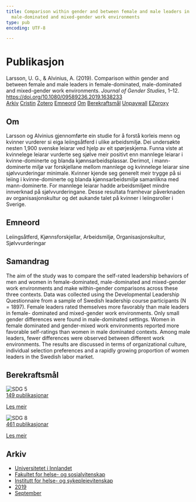 ```yaml
---
title: Comparison within gender and between female and male leaders in female-dominated,
  male-dominated and mixed-gender work environments
type: pub
encoding: UTF-8

---
```

<h1>Publikasjon</h1>
<article id="csl-bib-container-Z8NJEDZ2" class="csl-bib-container">
  <div class="csl-bib-body"> <div class="csl-entry">Larsson, U. G., &#38; Alvinius, A. (2019). Comparison within gender and between female and male leaders in female-dominated, male-dominated and mixed-gender work environments. <i>Journal of Gender Studies</i>, 1–12. <a href="https://doi.org/10.1080/09589236.2019.1638233">https://doi.org/10.1080/09589236.2019.1638233</a></div> </div>
  <div class="csl-bib-buttons">
    <a href="#taxonomy-article-Z8NJEDZ2" alt="archive" class="csl-bib-button">Arkiv</a>
    <a href="https://app.cristin.no/results/show.jsf?id=1728560" alt="Cristin" class="csl-bib-button">Cristin</a>
    <a href="http://zotero.org/groups/5881554/items/Z8NJEDZ2" alt="Zotero" class="csl-bib-button">Zotero</a>
    <a href="#keywords-article-Z8NJEDZ2" alt="keywords" class="csl-bib-button">Emneord</a>
    <a href="#about-article-Z8NJEDZ2" alt="about_pub" class="csl-bib-button">Om</a>
    <a href="#sdg-article-Z8NJEDZ2" alt="sdg" class="csl-bib-button">Berekraftsmål</a>
    <a href="https://www.tandfonline.com/doi/pdf/10.1080/09589236.2019.1638233?needAccess=true" alt="Unpaywall" class="csl-bib-button">Unpaywall</a>
    <a href="https://www.tandfonline.com/doi/pdf/10.1080/09589236.2019.1638233?needAccess=true" alt="EZproxy" class="csl-bib-button">EZproxy</a>
  </div>
  <div id="csl-bib-meta-container-Z8NJEDZ2"></div>
</article>
<div id="csl-bib-meta-Z8NJEDZ2" class="csl-bib-meta">
  <article id="about-article-Z8NJEDZ2" class="about_pub-article">
    <h1>Om</h1>
    Larsson og Alvinius gjennomførte ein studie for å forstå korleis menn og kvinner vurderer si eiga leiingsåtferd i ulike arbeidsmiljø. Dei undersøkte nesten 1,900 svenske leiarar ved hjelp av eit spørjeskjema. Funna viste at kvinnelege leiarar vurderte seg sjølve meir positivt enn mannlege leiarar i kvinne-dominerte og blanda kjønnsarbeidsplassar. Derimot, i mann-dominerte miljø var forskjellane mellom mannlege og kvinnelege leiarar sine sjølvvurderingar minimale. Kvinner kjende seg generelt meir trygge på si leiing i kvinne-dominerte og blanda kjønnsarbeidsmiljø samanlikna med mann-dominerte. For mannlege leiarar hadde arbeidsmiljøet mindre innverknad på sjølvvurderingane. Desse resultata framhevar påverknaden av organisasjonskultur og det aukande talet på kvinner i leiingsroller i Sverige.
  </article>
  <article id="keywords-article-Z8NJEDZ2" class="keywords-article">
    <h1>Emneord</h1>
    Leiingsåtferd, Kjønnsforskjellar, Arbeidsmiljø, Organisasjonskultur, Sjølvvurderingar
  </article>
  <article id="abstract-article-Z8NJEDZ2" class="abstract-article">
    <h1>Samandrag</h1>
    The aim of the study was to compare the self-rated leadership behaviors of men and women in female-dominated, male-dominated and mixed-gender work environments and make within-gender comparisons across these three contexts. Data was collected using the Developmental Leadership Questionnaire from a sample of Swedish leadership course participants (N = 1897). Female leaders rated themselves more favorably than male leaders in female- dominated and mixed-gender work environments. Only small gender differences were found in male-dominated settings. Women in female dominated and gender-mixed work environments reported more favorable self-ratings than women in male dominated contexts. Among male leaders, fewer differences were observed between different work environments. The results are discussed in terms of organizational culture, individual selection preferences and a rapidly growing proportion of women leaders in the Swedish labor market.
  </article>
  <article id="sdg-article-Z8NJEDZ2" class="sdg-article">
    <h1>Berekraftsmål</h1>
    <div class="sdg-container"><div id="sdg5" class="sdg">
        <img src="{{< params subfolder >}}images/sdg/sdg05_nn.png" class="image" alt="SDG 5">
        <div class="sdg-overlay">
          <a href="{{< params subfolder >}}nn/archive/?sdg=5#archive" class="sdg-publication-count"><span>149</span> publikasjonar</a>
          <p><a href="https://fn.no/om-fn/fns-baerekraftsmaal/likestilling-mellom-kjoennene?lang=nno-NO" class="sdg-read-more">Les meir</a></p>
        </div>
      </div> <div id="sdg8" class="sdg">
        <img src="{{< params subfolder >}}images/sdg/sdg08_nn.png" class="image" alt="SDG 8">
        <div class="sdg-overlay">
          <a href="{{< params subfolder >}}nn/archive/?sdg=8#archive" class="sdg-publication-count"><span>461</span> publikasjonar</a>
          <p><a href="https://fn.no/om-fn/fns-baerekraftsmaal/anstendig-arbeid-og-oekonomisk-vekst?lang=nno-NO" class="sdg-read-more">Les meir</a></p>
        </div>
      </div></div>
  </article>
  <article id="taxonomy-article-Z8NJEDZ2" class="taxonomy-article">
    <h1>Arkiv</h1>
    <ul>
      <li><a href="{{< params subfolder >}}nn/archive/?key=3DCRN523">Universitetet i Innlandet</a></li>
      <li><a href="{{< params subfolder >}}nn/archive/?key=IDKFS3MX">Fakultet for helse- og sosialvitenskap</a></li>
      <li><a href="{{< params subfolder >}}nn/archive/?key=GTV4ECMZ">Institutt for helse- og sykepleievitenskap</a></li>
      <li><a href="{{< params subfolder >}}nn/archive/?key=E7THIEEM">2019</a></li>
      <li><a href="{{< params subfolder >}}nn/archive/?key=6QF6KLCL">September</a></li>
    </ul>
  </article>
</div>

